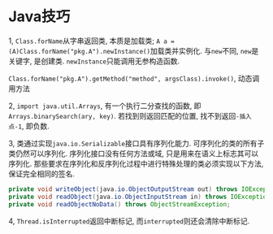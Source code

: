 # Java技巧

1, `Class.forName`从字串返回类, 本质是加载类; `A a = (A)Class.forName("pkg.A").newInstance()`加载类并实例化. 与`new`不同, `new`是关键字, 是创建类. `newInstance`只能调用无参构造函数.

`Class.forName("pkg.A").getMethod("method", argsClass).invoke()`, 动态调用方法

2, `import java.util.Arrays`, 有一个执行二分查找的函数, 即`Arrays.binarySearch(ary, key)`. 若找到则返回匹配的位置, 找不到返回`-插入点-1`, 即负数.

3, 类通过实现`java.io.Serializable`接口具有序列化能力. 可序列化的类的所有子类仍然可以序列化. 序列化接口没有任何方法或域, 只是用来在语义上标志其可以序列化. 那些要求在序列化和反序列化过程中进行特殊处理的类必须实现以下方法, 保证完全相同的签名.

```java
private void writeObject(java.io.ObjectOutputStream out) throws IOException
private void readObject(java.io.ObjectInputStream in) throws IOException, ClassNotFoundException;
private void readObjectNoData() throws ObjectStreamException;
```

4, `Thread.isInterrupted`返回中断标记, 而`interrupted`则还会清除中断标记.